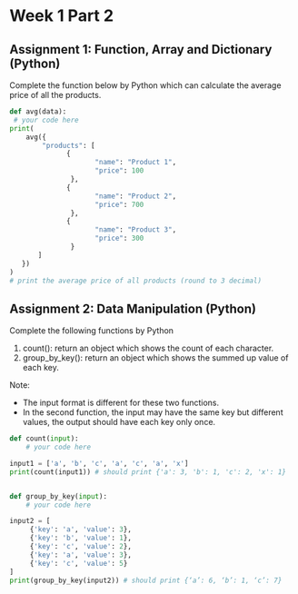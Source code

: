# Week 1 Part 2

## Assignment 1: Function, Array and Dictionary (Python)
Complete the function below by Python which can calculate the average price of all the  products. 

```python
def avg(data): 
 # your code here 
print( 
    avg({ 
        "products": [ 
              { 
                     "name": "Product 1", 
                     "price": 100 
               }, 
              { 
                     "name": "Product 2", 
                     "price": 700 
               }, 
              { 
                     "name": "Product 3", 
                     "price": 300 
               } 
       ] 
   }) 
) 
# print the average price of all products (round to 3 decimal)
```

## Assignment 2: Data Manipulation (Python) 
Complete the following functions by Python 

1. count(): return an object which shows the count of each character.
2. group_by_key(): return an object which shows the summed up value of each key. 

Note:
- The input format is different for these two functions. 
- In the second function, the input may have the same key but different values, the output  should have each key only once. 

```python
def count(input): 
    # your code here 

input1 = ['a', 'b', 'c', 'a', 'c', 'a', 'x'] 
print(count(input1)) # should print {'a': 3, 'b': 1, 'c': 2, 'x': 1} 


def group_by_key(input): 
    # your code here

input2 = [ 
     {'key': 'a', 'value': 3}, 
     {'key': 'b', 'value': 1}, 
     {'key': 'c', 'value': 2}, 
     {'key': 'a', 'value': 3}, 
     {'key': 'c', 'value': 5} 
] 
print(group_by_key(input2)) # should print {‘a’: 6, ‘b’: 1, ‘c’: 7}
```



